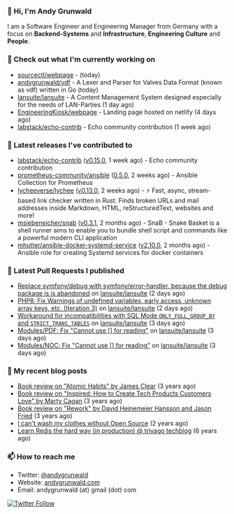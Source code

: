 ### 👋 Hi, I'm Andy Grunwald

I am a Software Engineer and Engineering Manager from Germany with a focus on **Backend-Systems** and **Infrastructure**, **Engineering Culture** and **People**.

### 👷 Check out what I'm currently working on


- [sourcectl/webpage](https://github.com/sourcectl/webpage) -  (today)
- [andygrunwald/vdf](https://github.com/andygrunwald/vdf) - A Lexer and Parser for Valves Data Format (known as vdf) written in Go (today)
- [lansuite/lansuite](https://github.com/lansuite/lansuite) - A Content Management System designed especially for the needs of LAN-Parties (1 day ago)
- [EngineeringKiosk/webpage](https://github.com/EngineeringKiosk/webpage) - Landing page hosted on netlify (4 days ago)
- [labstack/echo-contrib](https://github.com/labstack/echo-contrib) - Echo community contribution (1 week ago)

### 🔭 Latest releases I've contributed to


- [labstack/echo-contrib](https://github.com/labstack/echo-contrib) ([v0.15.0](https://github.com/labstack/echo-contrib/releases/tag/v0.15.0), 1 week ago) - Echo community contribution
- [prometheus-community/ansible](https://github.com/prometheus-community/ansible) ([0.5.0](https://github.com/prometheus-community/ansible/releases/tag/0.5.0), 2 weeks ago) - Ansible Collection for Prometheus
- [lycheeverse/lychee](https://github.com/lycheeverse/lychee) ([v0.13.0](https://github.com/lycheeverse/lychee/releases/tag/v0.13.0), 2 weeks ago) - ⚡ Fast, async, stream-based link checker written in Rust. Finds broken URLs and mail addresses inside Markdown, HTML, reStructuredText, websites and more!
- [msiebeneicher/snab](https://github.com/msiebeneicher/snab) ([v0.3.1](https://github.com/msiebeneicher/snab/releases/tag/v0.3.1), 2 months ago) - SnaB - Snake Basket is a shell runner aims to enable you to bundle shell script and commands like a powerful modern CLI application
- [mhutter/ansible-docker-systemd-service](https://github.com/mhutter/ansible-docker-systemd-service) ([v2.10.0](https://github.com/mhutter/ansible-docker-systemd-service/releases/tag/v2.10.0), 2 months ago) - Ansible role for creating Systemd services for docker containers

### 🔨 Latest Pull Requests I published


- [Replace symfony/debug with symfony/error-handler, because the debug package is is abandoned](https://github.com/lansuite/lansuite/pull/636) on [lansuite/lansuite](https://github.com/lansuite/lansuite) (2 days ago)
- [PHP8: Fix Warnings of undefined variables, early access, unknown array keys, etc. (Iteration 3)](https://github.com/lansuite/lansuite/pull/635) on [lansuite/lansuite](https://github.com/lansuite/lansuite) (2 days ago)
- [Workaround for incompatibilities with SQL Mode `ONLY_FULL_GROUP_BY` and `STRICT_TRANS_TABLES`](https://github.com/lansuite/lansuite/pull/634) on [lansuite/lansuite](https://github.com/lansuite/lansuite) (3 days ago)
- [Modules/PDF: Fix &#34;Cannot use [] for reading&#34;](https://github.com/lansuite/lansuite/pull/633) on [lansuite/lansuite](https://github.com/lansuite/lansuite) (3 days ago)
- [Modules/NOC: Fix &#34;Cannot use [] for reading&#34;](https://github.com/lansuite/lansuite/pull/632) on [lansuite/lansuite](https://github.com/lansuite/lansuite) (3 days ago)

### 📝 My recent blog posts


- [Book review on &#34;Atomic Habits&#34; by James Clear](https://andygrunwald.com/blog/book-review-on-atomic-habits-by-james-clear/) (3 years ago)
- [Book review on &#34;Inspired: How to Create Tech Products Customers Love&#34; by Marty Cagan](https://andygrunwald.com/blog/book-review-on-inspired-how-to-create-tech-products-customers-love-by-marty-cagan/) (3 years ago)
- [Book review on &#34;Rework&#34; by David Heinemeier Hansson and Jason Fried](https://andygrunwald.com/blog/book-review-on-rework-by-david-heinemeier-hansson-and-jason-fried/) (3 years ago)
- [I can&#39;t wash my clothes without Open Source](https://andygrunwald.com/blog/i-cant-wash-my-clothes-without-open-source/) (2 years ago)
- [Learn Redis the hard way (in production) @ trivago techblog](https://andygrunwald.com/blog/learn-redis-the-hard-way-in-production-trivago-techblog/) (6 years ago)

### 📫 How to reach me

- Twitter: [@andygrunwald](https://twitter.com/andygrunwald)
- Website: [andygrunwald.com](https://andygrunwald.com)
- Email: andygrunwald (at) gmail (dot) com

[![Twitter Follow](https://img.shields.io/twitter/follow/andygrunwald?label=Follow&style=social)](https://twitter.com/andygrunwald)
